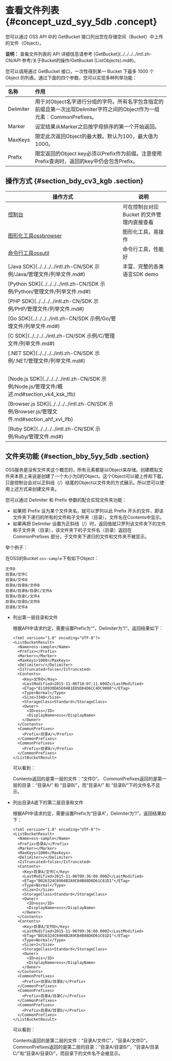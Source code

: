 # 查看文件列表 {#concept_uzd_syy_5db .concept}

您可以通过 OSS API 中的 GetBucket 接口列出您在存储空间（Bucket）中上传的文件（Object）。

**说明：** 查看文件列表的 API 详细信息请参考 [GetBucket](../../../../intl.zh-CN/API 参考/关于Bucket的操作/GetBucket (ListObjects).md#)。

您可以调用通过 GetBucket 接口，一次性得到某一 Bucket 下最多 1000 个 Object 的列表。通过下面的四个参数，您可以实现多种列举功能：

|名称|作用|
|:-|:-|
|Delimiter|用于对Object名字进行分组的字符。所有名字包含指定的前缀且第一次出现Delimiter字符之间的Object作为一组元素：CommonPrefixes。|
|Marker|设定结果从Marker之后按字母排序的第一个开始返回。|
|MaxKeys|限定此次返回Object的最大数。默认为100，最大值为1000。|
|Prefix|限定返回的Object key必须以Prefix作为前缀。注意使用Prefix查询时，返回的key中仍会包含Prefix。|

## 操作方式 {#section_bdy_cv3_kgb .section}

|操作方式|说明|
|----|--|
|[控制台](https://oss.console.aliyun.com/overview)|可在控制台对应 Bucket 的文件管理内直接查看|
|[图形化工具ossbrowser](../../../../intl.zh-CN/常用工具/图形化管理工具ossbrowser/快速开始.md#)|图形化工具，易操作|
|[命令行工具ossutil](../../../../intl.zh-CN/常用工具/命令行工具ossutil/有关Bucket的命令.md#ul_imw_f3s_vdb)|命令行工具，性能好|
|[Java SDK](../../../../intl.zh-CN/SDK 示例/Java/管理文件/列举文件.md#)|丰富、完整的各类语言SDK demo|
|[Python SDK](../../../../intl.zh-CN/SDK 示例/Python/管理文件/列举文件.md#)|
|[PHP SDK](../../../../intl.zh-CN/SDK 示例/PHP/管理文件/列举文件.md#)|
|[Go SDK](../../../../intl.zh-CN/SDK 示例/Go/管理文件/列举文件.md#)|
|[C SDK](../../../../intl.zh-CN/SDK 示例/C/管理文件/列举文件.md#)|
|[.NET SDK](../../../../intl.zh-CN/SDK 示例/.NET/管理文件/列举文件.md#)|
| |
|[Node.js SDK](../../../../intl.zh-CN/SDK 示例/Node.js/管理文件/概述.md#section_vk4_ksk_lfb)|
|[Browser.js SDK](../../../../intl.zh-CN/SDK 示例/Browser.js/管理文件.md#section_ahf_xvl_lfb)|
|[Ruby SDK](../../../../intl.zh-CN/SDK 示例/Ruby/管理文件.md#)|

## 文件夹功能 {#section_bby_5yy_5db .section}

OSS服务是没有文件夹这个概念的，所有元素都是以Object来存储。创建模拟文件夹本质上来说是创建了一个大小为0的Object。这个Object可以被上传和下载，只是控制台会对以正斜线（/）结尾的Object以文件夹的方式展示。所以您可以使用上述方式来创建文件夹。

您可以通过 Delimiter 和 Prefix 参数的配合实现文件夹功能：

-   如果把 Prefix 设为某个文件夹名，就可以罗列以此 Prefix 开头的文件，即该文件夹下递归的所有的文件和子文件夹（目录）。文件名在Contents中显示。
-   如果再把 Delimiter 设置为正斜线（/）时，返回值就只罗列该文件夹下的文件和子文件夹（目录），该文件夹下的子文件名（目录）返回在 CommonPrefixes 部分，子文件夹下递归的文件和文件夹不被显示。

举个例子：

在OSS的Bucket `oss-sample`下有如下Object：

```
文件D
目录A/文件C
目录A/文件D
目录A/目录B/文件B
目录A/目录B/目录C/文件A
目录A/目录C/文件A
目录A/目录D/文件B
目录B/文件A
```

-   列出第一层目录和文件

    根据API中请求约定，需要设置Prefix为“”，Delimiter为“/”。返回结果如下：

    ```
    <?xml version="1.0" encoding="UTF-8"?>
    <ListBucketResult>
      <Name>oss-sample</Name>
      <Prefix></Prefix>
      <Marker></Marker>
      <MaxKeys>1000</MaxKeys>
      <Delimiter>/</Delimiter>
      <IsTruncated>false</IsTruncated>
      <Contents>
        <Key>文件D</Key>
        <LastModified>2015-11-06T10:07:11.000Z</LastModified>
        <ETag>"8110930DA5E04B1ED5D84D6CC4DC9080"</ETag>
        <Type>Normal</Type>
        <Size>3340</Size>
        <StorageClass>Standard</StorageClass>
        <Owner>
          <ID>oss</ID>
          <DisplayName>oss</DisplayName>
        </Owner>
      </Contents>
      <CommonPrefixes>
        <Prefix>目录A/</Prefix>
      </CommonPrefixes>
      <CommonPrefixes>
        <Prefix>目录B/</Prefix>
      </CommonPrefixes>
    </ListBucketResult>
    ```

    可以看到：

    Contents返回的是第一层的文件：“文件D”。 CommonPrefixes返回的是第一层的目录：“目录A/” 和 “目录B/”，而“目录A/” 和 “目录B/”下的文件名不显示。

-   列出目录A底下的第二层目录和文件

    根据API中请求约定，需要设置Prefix为“目录A”，Delimiter为“/”。返回结果如下：

    ```
    <?xml version="1.0" encoding="UTF-8"?>
    <ListBucketResult>
      <Name>oss-sample</Name>
      <Prefix>目录A/</Prefix>
      <Marker></Marker>
      <MaxKeys>1000</MaxKeys>
      <Delimiter>/</Delimiter>
      <IsTruncated>false</IsTruncated>
      <Contents>
        <Key>目录A/文件C</Key>
        <LastModified>2015-11-06T09:36:00.000Z</LastModified>
        <ETag>"B026324C6904B2A9CB4B88D6D61C81D1"</ETag>
        <Type>Normal</Type>
        <Size>2</Size>
        <StorageClass>Standard</StorageClass>
        <Owner>
          <ID>oss</ID>
          <DisplayName>oss</DisplayName>
        </Owner>
      </Contents>
      <Contents>
        <Key>目录A/文件D</Key>
        <LastModified>2015-11-06T09:36:00.000Z</LastModified>
        <ETag>"B026324C6904B2A9CB4B88D6D61C81D1"</ETag>
        <Type>Normal</Type>
        <Size>2</Size>
        <StorageClass>Standard</StorageClass>
        <Owner>
          <ID>oss</ID>
          <DisplayName>oss</DisplayName>
        </Owner>
      </Contents>
      <CommonPrefixes>
        <Prefix>目录A/目录B/</Prefix>
      </CommonPrefixes>
      <CommonPrefixes>
        <Prefix>目录A/目录C/</Prefix>
      </CommonPrefixes>
      <CommonPrefixes>
        <Prefix>目录A/目录D/</Prefix>
      </CommonPrefixes>
    </ListBucketResult>
    ```

    可以看到：

    Contents返回的是第二层的文件：“目录A/文件C”，“目录A/文件D”。 CommonPrefixes返回的是第二层的目录：“目录A/目录B/”，“目录A/目录C/”和“目录A/目录D/”。而目录下的文件名不会被显示。


